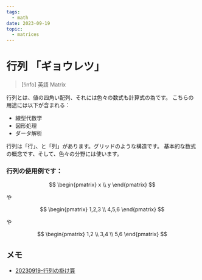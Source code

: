 ```yaml
---
tags:
  - math
date: 2023-09-19
topic:
  - matrices
---
```


# 行列 「ギョウレツ」

> [!info] 英語
> Matrix

行列とは、値の四角い配列、それには色々の数式も計算式の為です。
こちらの用途には以下が含まれる：

- 線型代数学
- 図形処理
- ダータ解析

行列は「行」、と「列」があります。グリッドのような構造です。
基本的な数式の概念です、そして、色々の分野には使います。

### 行列の使用例です：

$$
\begin{pmatrix}
x
\\
y
\end{pmatrix}
$$

や

$$
\begin{pmatrix}
1,2,3
\\
4,5,6
\end{pmatrix}
$$

や

$$
\begin{pmatrix}
1,2
\\
3,4
\\
5,6
\end{pmatrix}
$$

## メモ

- [20230919-行列の掛け算](20230919-行列の掛け算.md)